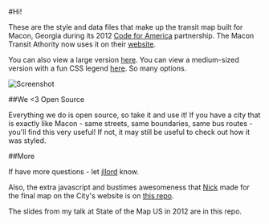 #Hi!

These are the style and data files that make up the transit map built for Macon, Georgia during its 2012 [Code for America](http://www.codeforamerica.org) partnership. The Macon Transit Athority now uses it on their [website](http://www.mta-mac.com/map.html).

You can also view a large version [here](http://tiles.mapbox.com/jllord/map/mta). You can view a medium-sized version with a fun CSS legend [here](http://codeforamerica.github.com/Transit-Map-in-TileMill/). So many options.

![Screenshot](https://raw.github.com/codeforamerica/Transit-Map-in-TileMill/master/screenshot2.png)


##We <3 Open Source

Everything we do is open source, so take it and use it! If you have a city that is exactly like Macon - same streets, same boundaries, same bus routes - you'll find this very useful! If not, it may still be useful to check out how it was styled.

##More

If have more questions - let [jllord](http://www.twitter.com/jllord) know.

Also, the extra javascript and bustimes awesomeness that [Nick](http://www.github.com/mapmeld) made for the final map on the City's website is on [this repo](http://www.github.com/codeforamerica/Transit2Me).

The slides from my talk at State of the Map US in 2012 are in this repo. 